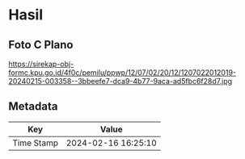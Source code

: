 # Hasil

## Foto C Plano

https://sirekap-obj-formc.kpu.go.id/4f0c/pemilu/ppwp/12/07/02/20/12/1207022012019-20240215-003358--3bbeefe7-dca9-4b77-9aca-ad5fbc6f28d7.jpg


## Metadata

| Key        | Value               |
| ---------- | ------------------- |
| Time Stamp | 2024-02-16 16:25:10 |



